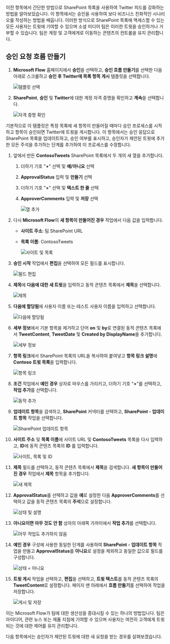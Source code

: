 이전 항목에서 간단한 방법으로 SharePoint 목록을 사용하여 Twitter 피드를 강화하는 방법을 알아보았습니다. 이 항목에서는 승인을 사용하여 보다 비즈니스 친화적인 시나리오를 작성하는 방법을 배웁니다. 이러한 방식으로 SharePoint 목록에 액세스할 수 있는 모든 사용자는 트윗에 기여할 수 있으며 소셜 미디어 팀은 이러한 트윗을 승인하거나 거부할 수 있습니다. 팀은 계정 및 고객에게로 이동하는 콘텐츠의 컨트롤을 유지 관리합니다. 

## <a name="create-an-approval-request-flow"></a>승인 요청 흐름 만들기
1. **Microsoft Flow** 홈페이지에서 **승인**을 선택하고, **승인 흐름 만들기**를 선택한 다음 아래로 스크롤하고 **승인 후 Twitter에 목록 항목 게시** 템플릿을 선택합니다. 
   
    ![템플릿 선택](./media/learning-approval-center/create-approval.png)
2. **SharePoint**, **승인** 및 **Twitter**에 대한 계정 자격 증명을 확인하고 **계속**을 선택합니다. 
   
    ![자격 증명 확인](./media/learning-approval-center/verify-credentials.png)

기본적으로 이 템플릿은 특정 목록에 새 항목이 만들어질 때마다 승인 프로세스를 시작하고 항목이 승인되면 Twitter에 트윗을 게시합니다. 이 항목에서는 승인 응답으로 SharePoint 목록을 업데이트하고, 승인 여부를 표시하고, 승인자가 제안된 트윗에 추가한 모든 주석을 추가하는 단계를 추가하여 이 프로세스를 수정합니다. 

1. 앞에서 만든 **ContosoTweets** SharePoint 목록에서 두 개의 새 열을 추가합니다.
   
   1. 더하기 기호 "**+**" 선택 및 **예/아니요** 선택
   2. **ApprovalStatus** 입력 및 **만들기** 선택
   3. 더하기 기호 "**+**" 선택 및 **텍스트 한 줄** 선택
   4. **ApproverComments** 입력 및 **저장** 선택
      
      ![열 추가](./media/learning-approval-center/new-columns.png)
2. 다시 **Microsoft Flow**의 **새 항목이 만들어진 경우** 작업에서 다음 값을 입력합니다.
   
   * **사이트 주소**: 팀 SharePoint URL
   * **목록 이름**: ContosoTweets
     
     ![사이트 및 목록](./media/learning-approval-center/site-address.png)
3. **승인 시작** 작업에서 **편집**을 선택하여 모든 필드를 표시합니다. 
   
    ![필드 편집](./media/learning-approval-center/edit-all-fields.png)
4. **제목**에 **다음에 대한 새 트윗**을 입력하고 동적 콘텐츠 목록에서 **제목**을 선택합니다. 
   
    ![제목](./media/learning-approval-center/tweet-title.png)
5. **다음에 할당됨**에 사용자 이름 또는 테스트 사용자 이름을 입력하고 선택합니다. 
   
    ![다음에 할당됨](./media/learning-approval-center/tweet-assigned-to.png)
6. **세부 정보**에서 기본 항목을 제거하고 단어 **on** 및 **by**로 연결된 동적 콘텐츠 목록에서 **TweetContent**, **TweetDate** 및 **Created by DisplayName**을 추가합니다. 
   
    ![세부 정보](./media/learning-approval-center/tweet-details.png)
7. **항목 링크**에서 SharePoint 목록의 URL을 복사하여 붙여넣고 **항목 링크 설명**에 **Contoso 트윗 목록**을 입력합니다. 
   
    ![항목 링크](./media/learning-approval-center/tweet-item-link.png)
8. **조건** 작업에서 **예인 경우** 상자로 마우스를 가리키고, 더하기 기호 "**+**"를 선택하고, **작업 추가**를 선택합니다. 
   
    ![동작 추가](./media/learning-approval-center/add-an-action.png)
9. **업데이트 항목**을 검색하고, **SharePoint** 커넥터를 선택하고, **SharePoint - 업데이트 항목** 작업을 선택합니다.
   
    ![SharePoint 업데이트 항목](./media/learning-approval-center/update-item.png)
10. **사이트 주소** 및 **목록 이름**에 사이트 URL 및 **ContosoTweets** 목록을 다시 입력하고, **ID**에 동적 콘텐츠 목록의 **ID** 를 입력합니다. 
    
     ![사이트, 목록 및 ID](./media/learning-approval-center/address-list-id.png)
11. **제목** 필드를 선택하고, 동적 콘텐츠 목록에서 **제목**을 검색합니다. **새 항목이 만들어진 경우** 작업에서 **제목** 항목을 추가합니다. 
    
     ![새 제목](./media/learning-approval-center/add-title.png)
12. **ApprovalStatus**를 선택하고 값을 **예**로 설정한 다음 **ApproverComments**를 선택하고 값을 동적 콘텐츠 목록의 **주석**으로 설정합니다. 
    
     ![상태 및 설명](./media/learning-approval-center/approver-status.png)
13. **아니요이면 아무 것도 안 함** 상자의 아래쪽 가까이에서 **작업 추가**를 선택합니다.
    
     ![아무 작업도 추가하지 않음](./media/learning-approval-center/add-a-no-action.png)
14. **예인 경우** 구성에 사용한 동일한 단계를 사용하여 **SharePoint - 업데이트 항목** 작업을 만들고 **ApprovalStatus**를 **아니요**로 설정을 제외하고 동일한 값으로 필드를 구성합니다. 
    
     ![상태 = 아니요](./media/learning-approval-center/status-no.png)
15. **트윗 게시** 작업을 선택하고, **편집**을 선택하고, **트윗 텍스트**를 동적 콘텐츠 목록의 **TweetContent**로 설정합니다.  페이지 맨 아래에서 **흐름 만들기**를 선택하여 작업을 저장합니다. 
    
     ![게시 및 저장](./media/learning-approval-center/post-tweet.png)

이는 Microsoft Flow가 팀에 대한 생산성을 증대시킬 수 있는 하나의 방법입니다. 팀은 아이디어, 관련 뉴스 또는 제품 지침에 기여할 수 있으며 사용자는 여전히 고객에게 트윗되는 것에 대한 제어를 유지 관리합니다.

다음 항목에서는 승인자가 제안된 트윗에 대한 새 요청을 받는 경우를 살펴보겠습니다. 


